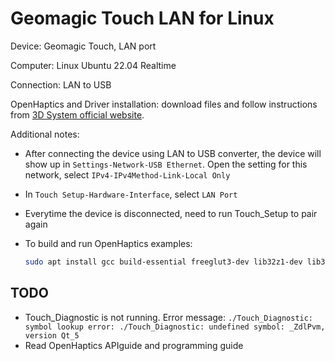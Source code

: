 # Geomagic Touch LAN for Linux

Device: Geomagic Touch, LAN port

Computer: Linux Ubuntu 22.04 Realtime

Connection: LAN to USB

OpenHaptics and Driver installation: download files and follow instructions from [3D System official website](https://support.3dsystems.com/s/article/OpenHaptics-for-Linux-Developer-Edition-v34?language=en_US).

Additional notes:

* After connecting the device using LAN to USB converter, the device will show up in `Settings-Network-USB Ethernet`. Open the setting for this network,  select  `IPv4-IPv4Method-Link-Local Only`
* In `Touch Setup-Hardware-Interface`, select `LAN Port`
* Everytime the device is disconnected, need to run Touch_Setup to pair again
* To build and run OpenHaptics examples:

  ```bash
  sudo apt install gcc build-essential freeglut3-dev lib32z1-dev lib32ncurses5-dev libncurses5
  ```

## TODO

* Touch_Diagnostic is not running. Error message: `./Touch_Diagnostic: symbol lookup error: ./Touch_Diagnostic: undefined symbol: _ZdlPvm, version Qt_5 `
* Read OpenHaptics APIguide and programming guide
